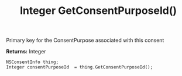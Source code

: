 ﻿---
uid: crmscript_ref_NSConsentInfo_GetConsentPurposeId
title: Integer GetConsentPurposeId()
intellisense: NSConsentInfo.GetConsentPurposeId
keywords: NSConsentInfo, GetConsentPurposeId
so.topic: reference
---

Primary key for the ConsentPurpose associated with this consent

**Returns:** Integer


```crmscript
NSConsentInfo thing;
Integer consentPurposeId  = thing.GetConsentPurposeId();
```


